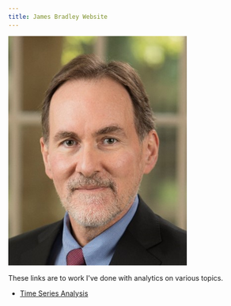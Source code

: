 ```yaml
---
title: James Bradley Website
---
```


![James Bradley Image](BradleyJim.jpg)

These links are to work I've done with analytics on various topics.

- [Time Series Analysis](/timeseries/index.html)
